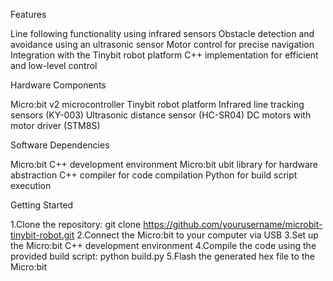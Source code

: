 Features

Line following functionality using infrared sensors
Obstacle detection and avoidance using an ultrasonic sensor
Motor control for precise navigation
Integration with the Tinybit robot platform
C++ implementation for efficient and low-level control

Hardware Components

Micro:bit v2 microcontroller
Tinybit robot platform
Infrared line tracking sensors (KY-003)
Ultrasonic distance sensor (HC-SR04)
DC motors with motor driver (STM8S)

Software Dependencies

Micro:bit C++ development environment
Micro:bit ubit library for hardware abstraction
C++ compiler for code compilation
Python for build script execution

Getting Started

1.Clone the repository: git clone https://github.com/yourusername/microbit-tinybit-robot.git
2.Connect the Micro:bit to your computer via USB
3.Set up the Micro:bit C++ development environment
4.Compile the code using the provided build script: python build.py
5.Flash the generated hex file to the Micro:bit
